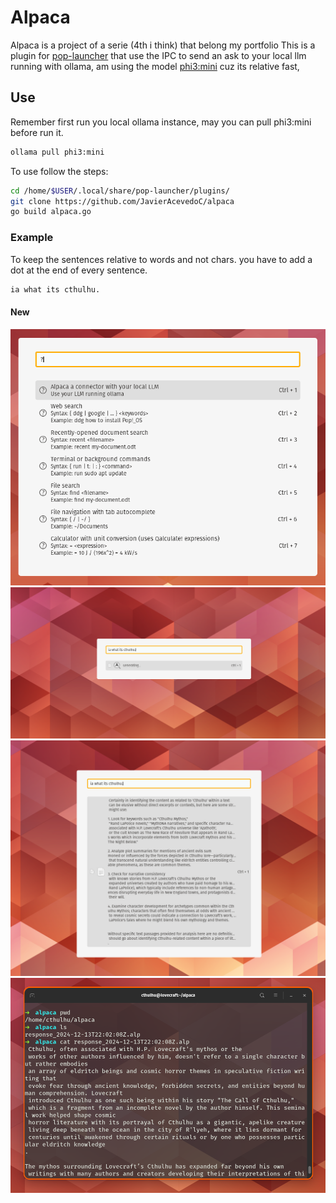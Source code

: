 # Alpaca

Alpaca is a project of a serie (4th i think)  that belong my portfolio
This is a plugin for [pop-launcher](https://github.com/pop-os/launcher) that use the IPC to send an ask to your local llm running with ollama, am using the model [phi3:mini](https://ollama.com/library/phi3) cuz its relative fast, 

## Use
Remember first run you local ollama instance, may you can pull phi3:mini before run it.

```sh
ollama pull phi3:mini
```

To use follow the steps:

```sh
cd /home/$USER/.local/share/pop-launcher/plugins/
git clone https://github.com/JavierAcevedoC/alpaca 
go build alpaca.go
```

### Example
To keep the sentences relative to words and not chars. you have to add a dot at the end of every sentence.

```sh 
ia what its cthulhu.
```
#### New
![usage](pics/example3.png)
![usage](pics/example4.png)
![usage](pics/example5.png)
![usage](pics/example2.png)
